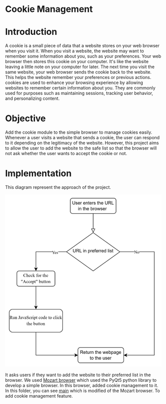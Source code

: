 # Cookie Management
# Introduction
A cookie is a small piece of data that a website stores on your web browser when you visit it.
When you visit a website, the website may want to remember some information about you, such as your preferences. Your web browser then stores this cookie on your computer. It's like the website leaving a little note on your computer for later. The next time you visit the same website, your web browser sends the cookie back to the website. This helps the website remember your preferences or previous actions.
cookies are used to enhance your browsing experience by allowing websites to remember certain information about you. They are commonly used for purposes such as maintaining sessions, tracking user behavior, and personalizing content.

# Objective 
Add the cookie module to the simple browser to manage cookies easily. Whenever a user visits a website that sends a cookie, the user can respond to it depending on the legitimacy of the website. However, this project aims to allow the user to add the website to the safe list so that the browser will not ask whether the user wants to accept the cookie or not.

# Implementation
This diagram represent the approach of the project.


![Cookie_flow_diagram](Images/Cookie_flow_diagram.png)


It asks users if they want to add the website to their preferred list in the browser. 
We used [Mozart browser](https://github.com/htoukour/Mozart.git) which used the PyQt5 python library to develop a simple browser. In this browser, added cookie management to it.
In this folder, you can see [main](main.py) which is modified of the Mozart browser. To add cookie management feature.
